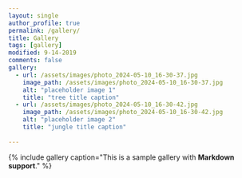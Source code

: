 ```yaml
---
layout: single
author_profile: true
permalink: /gallery/
title: Gallery
tags: [gallery]
modified: 9-14-2019
comments: false
gallery:
  - url: /assets/images/photo_2024-05-10_16-30-37.jpg
    image_path: /assets/images/photo_2024-05-10_16-30-37.jpg
    alt: "placeholder image 1"
    title: "tree title caption"  
  - url: /assets/images/photo_2024-05-10_16-30-42.jpg
    image_path: /assets/images/photo_2024-05-10_16-30-42.jpg
    alt: "placeholder image 2"
    title: "jungle title caption"
   
---
```


{% include gallery caption="This is a sample gallery with **Markdown support**." %}